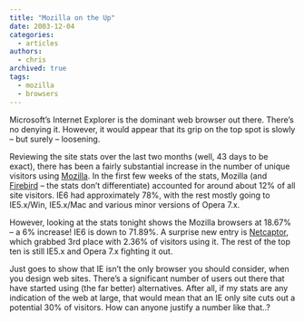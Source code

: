 ```yaml
---
title: "Mozilla on the Up"
date: 2003-12-04
categories:
  - articles
authors:
  - chris
archived: true
tags:
  - mozilla
  - browsers
---
```


Microsoft’s Internet Explorer is the dominant web browser out there. There’s no denying it. However, it would appear that its grip on the top spot is slowly – but surely – loosening.

Reviewing the site stats over the last two months (well, 43 days to be exact), there has been a fairly substantial increase in the number of unique visitors using [Mozilla](https://web.archive.org/web/20050214122918/http://www.mozilla.org/ "The Mozilla Foundation"). In the first few weeks of the stats, Mozilla (and [Firebird](https://web.archive.org/web/20050214122918/http://www.mozilla.org/products/firebird/ "Mozilla Firebird. For your ownsake, start using it!!") – the stats don’t differentiate) accounted for around about 12% of all site visitors. IE6 had approximately 78%, with the rest mostly going to IE5.x/Win, IE5.x/Mac and various minor versions of Opera 7.x.

However, looking at the stats tonight shows the Mozilla browsers at 18.67% – a 6% increase! IE6 is down to 71.89%. A surprise new entry is [Netcaptor](https://web.archive.org/web/20050214122918/http://www.netcaptor.com/ "Netcaptor"), which grabbed 3rd place with 2.36% of visitors using it. The rest of the top ten is still IE5.x and Opera 7.x fighting it out.

Just goes to show that IE isn’t the only browser you should consider, when you design web sites. There’s a significant number of users out there that have started using (the far better) alternatives. After all, if my stats are any indication of the web at large, that would mean that an IE only site cuts out a potential 30% of visitors. How can anyone justify a number like that..?

